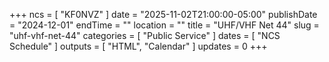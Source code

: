 +++
ncs = [ "KF0NVZ" ]
date = "2025-11-02T21:00:00-05:00"
publishDate = "2024-12-01"
endTime = ""
location = ""
title = "UHF/VHF Net 44"
slug = "uhf-vhf-net-44"
categories = [ "Public Service" ]
dates = [ "NCS Schedule" ]
outputs = [ "HTML", "Calendar" ]
updates = 0
+++
